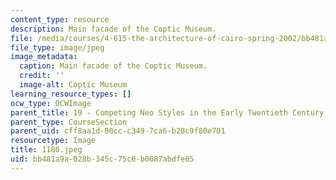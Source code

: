```yaml
---
content_type: resource
description: Main facade of the Coptic Museum.
file: /media/courses/4-615-the-architecture-of-cairo-spring-2002/bb481a9a028b345c75c6b0087abdfe05_1180.jpeg
file_type: image/jpeg
image_metadata:
  caption: Main facade of the Coptic Museum.
  credit: ''
  image-alt: Coptic Museum
learning_resource_types: []
ocw_type: OCWImage
parent_title: 19 - Competing Neo Styles in the Early Twentieth Century
parent_type: CourseSection
parent_uid: cff8aa1d-00cc-c349-7ca6-b20c9f80e701
resourcetype: Image
title: 1180.jpeg
uid: bb481a9a-028b-345c-75c6-b0087abdfe05
---
```


